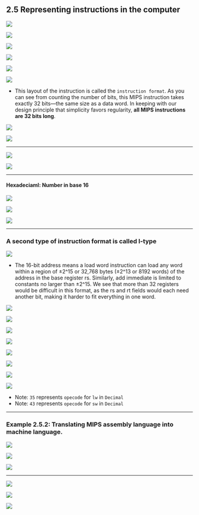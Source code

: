 ## 2.5 Representing instructions in the computer

![](img/2020-09-17-14-14-39.png)

![](img/2020-09-17-14-16-03.png)

![](img/2020-09-17-14-17-31.png)

![](img/2020-09-17-14-19-37.png)

![](img/2020-09-17-14-21-48.png)

![](img/2020-09-17-14-23-29.png)


- This layout of the instruction is called the `instruction format`. As you can see from counting 
  the number of bits, this MIPS instruction takes exactly 32 bits—the same size as a data word. In 
  keeping with our design principle that simplicity favors regularity, 
  **all MIPS instructions are 32 bits long**.

![](img/2020-09-17-14-30-27.png)

![](img/2020-09-17-14-57-22.png)

---

![](img/2020-09-17-14-33-37.png)

![](img/2020-09-17-14-39-11.png)

---

#### Hexadeciaml: Number in base 16

![](img/2020-09-17-14-42-14.png)

![](img/2020-09-17-14-45-17.png)

![](img/2020-09-17-14-46-49.png)


---

### A second type of instruction format is called I-type

![](img/2020-09-17-15-00-19.png)

- The 16-bit address means a load word instruction can load any word within a region of ±2^15 or 
  32,768 bytes (±2^13 or 8192 words) of the address in the base register rs. Similarly, add 
  immediate is limited to constants no larger than ±2^15. We see that more than 32 registers would 
  be difficult in this format, as the rs and rt fields would each need another bit, making it harder 
  to fit everything in one word.


![](img/2020-09-17-16-04-18.png)



![](img/2020-09-17-16-05-39.png)

![](img/2020-09-17-16-06-18.png)

![](img/2020-09-17-16-08-06.png)

![](img/2020-09-17-17-40-00.png)

![](img/2020-09-17-17-53-03.png)

![](img/2020-09-17-18-05-02.png)

![](img/2020-09-17-18-14-02.png)

- Note: `35` represents `opecode` for `lw` in `Decimal` 
- Note: `43` represents `opecode` for `sw` in `Decimal` 

---

### Example 2.5.2: Translating MIPS assembly language into machine language.

![](img/2020-09-17-18-45-35.png)

![](img/2020-09-17-18-51-58.png)

![](img/2020-09-17-19-27-32.png)

---

![](img/2020-09-17-19-35-10.png)

![](img/2020-09-17-19-35-52.png)

![](img/2020-09-17-19-41-34.png)





